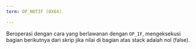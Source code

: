 ```yaml
---
term: OP_NOTIF (0X64)

---
```

Beroperasi dengan cara yang berlawanan dengan `OP_IF`, mengeksekusi bagian berikutnya dari skrip jika nilai di bagian atas stack adalah nol (false).